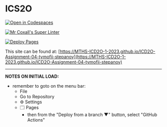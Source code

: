 # ICS2O

[![Open in Codespaces](https://classroom.github.com/assets/launch-codespace-7f7980b617ed060a017424585567c406b6ee15c891e84e1186181d67ecf80aa0.svg)](https://classroom.github.com/open-in-codespaces?assignment_repo_id=14937961)

[![Mr Coxall's Super Linter](https://github.com/MTHS-ICD2O-1-2023/ICD2O-Assignment-04-tymofii-stepanov/workflows/Mr%20Coxall's%20Super%20Linter/badge.svg)](https://github.com/MTHS-ICD2O-1-2023/ICD2O-Assignment-04-tymofii-stepanov/actions)

[![Deploy Pages](https://github.com/MTHS-ICD2O-1-2023/ICD2O-Assignment-04-tymofii-stepanov/workflows/Deploy%20Pages/badge.svg)](https://github.com/MTHS-ICD2O-1-2023/ICD2O-Assignment-04-tymofii-stepanov/actions)

This site can be found at: [https://MTHS-ICD2O-1-2023.github.io/ICD2O-Assignment-04-tymofii-stepanov](https://MTHS-ICD2O-1-2023.github.io/ICD2O-Assignment-04-tymofii-stepanov)

---

**NOTES ON INITIAL LOAD:**
- remember to goto on the menu bar:
  - File
  - Go to Repository
  - ⚙ Settings
  - 🗔 Pages
    - then from the "Deploy from a branch ▼" button, select "GitHub Actions"
